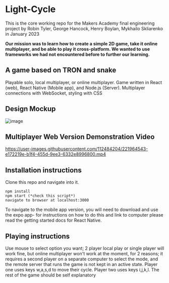 # Light-Cycle

This is the core working repo for the Makers Academy final engineering project by Robin Tyler, George Hancock, Henry Boylan, Mykhailo Skliarenko in January 2023

**Our mission was to learn how to create a simple 2D game, take it online multiplayer, and be able to play it cross-platform. We wanted to use frameworks we had not encountered before to further our learning.**

 ## A game based on TRON and snake
 Playable solo, local multiplayer, or online multiplayer.
 Game written in React (web), React Native (Mobile app), and Node.js (Server). Multiplayer connections with WebSocket, styling with CSS

## Design Mockup
 ![image](https://user-images.githubusercontent.com/112484204/221963251-400a174a-446c-4aa8-8c8c-774ac1307341.png)
 
## Multiplayer Web Version Demonstration Video
https://user-images.githubusercontent.com/112484204/221964543-e172219e-b1f4-455d-9ee3-6332e8996800.mp4

## Installation instructions
Clone this repo and navigate into it.
```
npm install
npm start (*check this script*)
navigate to browser at localhost:3000
```
To navigate to the mobile app version, you will need to download and use the expo app- for instructions on how to do this and link to computer please read the getting started docs for React Native. 

## Playing instructions
Use mouse to select option you want; 2 player local play or single player will work fine, but online multiplayer won't work at the moment, for 2 reasons; it requires a second player on a separate computer to select the mode, and the remote server that runs the game is not kept in an active state.
Player one uses keys w,a,s,d to move their cycle. Player two uses keys i,j,k,l. The rest of the game should be self explanatory




 

 


